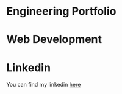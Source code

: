# Engineering Portfolio

# Web Development

# Linkedin
You can find my linkedin [here](https://www.linkedin.com/in/t-j-prescod-heath-bb9697284/)


